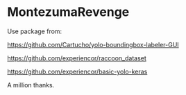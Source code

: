# MontezumaRevenge

Use package from:

https://github.com/Cartucho/yolo-boundingbox-labeler-GUI

https://github.com/experiencor/raccoon_dataset

https://github.com/experiencor/basic-yolo-keras

A million thanks.

